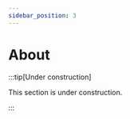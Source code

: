 ```yaml
---
sidebar_position: 3
---
```


# About

:::tip[Under construction]

This section is under construction.

:::

<!-- an “About” section, in which I could add some historical information (many people worked designing and creating the WAM proposal) -->
